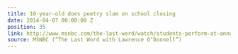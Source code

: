 ```yaml
---
title: 10-year-old does poetry slam on school closing
date: 2014-04-07 00:00:00 Z
position: 35
link: http://www.msnbc.com/the-last-word/watch/students-perform-at-annual-poetry-slam-219701315936
source: MSNBC (“The Last Word with Lawrence O’Donnell”)
---
```


